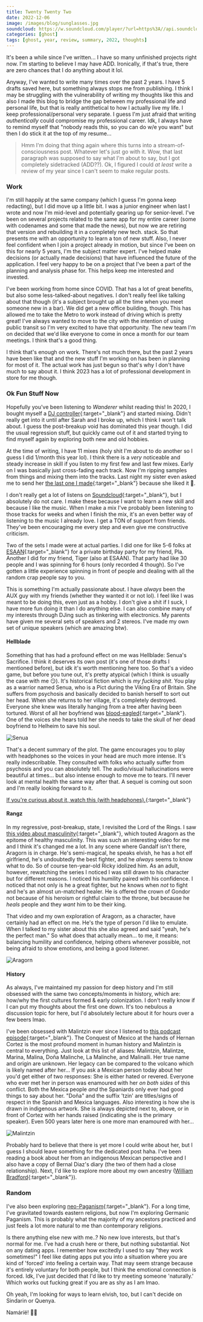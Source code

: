 ```yaml
---
title: Twenty Twenty Two
date: 2022-12-06
image: /images/blog/sunglasses.jpg
soundcloud: https://w.soundcloud.com/player/?url=https%3A//api.soundcloud.com/tracks/1327352572
categories: [ghost]
tags: [ghost, year, review, summary, 2022, thoughts]
---
```


It's been a while since I've written... I have so many unfinished projects right now. I'm starting to believe I may have ADD. Ironically, if that's true, there are zero chances that I do anything about it lol.

Anyway, I've wanted to write many times over the past 2 years. I have 5 drafts saved here, but something always stops me from publishing. I think I may be struggling with the vulnerability of writing my thoughts like this and also I made this blog to bridge the gap between my professional life and personal life, but that is really antithetical to how I actually live my life. I keep professional/personal very separate. I guess I'm just afraid that writing *authentically* could compromise my professional career. Idk, I always have to remind myself that "nobody reads this, so you can do w/e you want" but then I do stick it at the top of my resume...

>Hmm I'm doing that thing again where this turns into a stream-of-consciousness post. Whatever let's just go with it. Wow, that last paragraph was supposed to say what I'm about to say, but I got completely sidetracked (ADD??). Ok, I figured I could *at least* write a review of my year since I can't seem to make regular posts.

### Work
I'm still happily at the same company (which I guess I'm gonna keep redacting), but I did move up a little bit. I was a junior engineer when last I wrote and now I'm mid-level and potentially gearing up for senior-level. I've been on several projects related to the same app for my entire career (some with codenames and some that made the news), but now we are retiring that version and rebuilding it in a completely new tech. stack. So that presents me with an opportunity to learn a ton of new stuff. Also, I never feel confident when I join a project already in motion, but since I've been on this for nearly 5 years, I'm the subject matter expert. I've helped make decisions (or actually made decisions) that have influenced the future of the application. I feel very happy to be on a project that I've been a part of the planning and analysis phase for. This helps keep me interested and invested. 

I've been working from home since COVID. That has a lot of great benefits, but also some less-talked-about negatives. I don't really feel like talking about that though (it's a subject brought up all the time when you meet someone new in a bar). We did get a new office building, though. This has allowed me to take the Metro to work instead of driving which is pretty great! I've always wanted to move to the city with the intention of using public transit so I'm very excited to have that opportunity. The new team I'm on decided that we'd like everyone to come in once a month for our team meetings. I think that's a good thing.

I think that's enough on work. There's not much there, but the past 2 years have been like that and the new stuff I'm working on has been in planning for most of it. The actual work has just begun so that's why I don't have much to say about it. I think 2023 has a lot of professional development in store for me though.

### Ok Fun Stuff Now
Hopefully you've been listening to *Wanderer* whilst reading this! In 2020, I bought myself a [DJ controller](https://www.denondj.com/mc6000%20mk2-mc6000mk2){:target="_blank"} and started mixing. Didn't really get into it until after Sarah and I broke up, which I think I won't talk about. I guess the post-breakup void has dominated this year though. I did the usual regression stuff, but quickly came out of it and started trying to find myself again by exploring both new and old hobbies.

At the time of writing, I have 11 mixes (holy shit I'm about to do another so I guess I did 1/month this year lol). I think there is a *very* noticeable and steady increase in skill if you listen to my first few and last few mixes. Early on I was basically just cross-fading each track. Now I'm ripping samples from things and mixing them into the tracks. Last night my sister even asked me to send her [the last one I made](https://on.soundcloud.com/kD9Rr){:target="_blank"} because she liked it 🥺.

I don't really get a lot of listens on [Soundcloud](https://soundcloud.com/ricky_real){:target="_blank"}, but I absolutely do not care. I make these because I want to learn a new skill and because I like the music. When I make a mix I've probably been listening to those tracks for weeks and when I finish the mix, it's an even better way of listening to the music I already love. I get a TON of support from friends. They've been encouraging me every step and even give me constructive criticism.

Two of the sets I made were at actual parties. I did one for like 5-6 folks at [ESAAN](https://esaanmclean.com){:target="_blank"} for a private birthday party for my friend, Pla. Another I did for my friend, Tiger (also at ESAAN). That party had like 30 people and I was spinning for 6 hours (only recorded 4 though). So I've gotten a little experience spinning in front of people and dealing with all the random crap people say to you.

This is something I'm actually passionate about. I have *always* been the AUX guy with my friends (whether they wanted it or not lol). I feel like I was meant to be doing this, even just as a hobby. I don't give a shit if I suck, I have more fun doing it than I do anything else. I can also combine many of my interests through DJing such as tinkering with electronics. My parents have given me several sets of speakers and 2 stereos. I've made my own set of unique speakers (which are amazing btw).

#### Hellblade
Something that has had a profound effect on me was Hellblade: Senua's Sacrifice. I think it deserves its own post (it's one of those drafts I mentioned before), but idk it's worth mentioning here too. So that's a video game, but before you tune out, it's pretty atypical (which I think is usually the case with me 😏). It's historical fiction which is *my fucking shit*. You play as a warrior named Senua, who is a Pict during the Viking Era of Britain. She suffers from psychosis and basically decided to banish herself to sort out her head. When she returns to her village, it's completely destroyed. Everyone she knew was literally hanging from a tree after having been tortured. Worst of all her boyfriend was [blood-eagled](https://en.wikipedia.org/wiki/Blood_eagle){:target="_blank"}. One of the voices she hears told her she needs to take the skull of her dead boyfriend to Helheim to save his soul.

![Senua](/images/blog/senua1.jpg)

That's a decent summary of the plot. The game encourages you to play with headphones so the voices in your head are much more intense. It's really indescribable. They consulted with folks who actually suffer from psychosis and you can absolutely tell. The audio/visual hallucinations were beautiful at times... but also intense enough to move me to tears. I'll never look at mental health the same way after that. A sequel is coming out soon and I'm really looking forward to it.

[If you're curious about it, watch this (with headphones).](https://youtu.be/rob7C1lCYEI){:target="_blank"}

#### Rangz
In my regressive, post-breakup, state, I revisited the Lord of the Rings. I saw [this video about masculinity](https://youtu.be/pv_KAnY5XNQ){:target="_blank"}, which touted Aragorn as the epitome of healthy masculinity. This was such an interesting video for me and I think it's changed me a lot. In any scene where Gandalf isn't there, Aragorn is in charge. He's semi-magical, he speaks elvish, he has a hot elf girlfriend, he's undoubtedly the best fighter, and he *always* seems to know what to do. So of course ten-year-old Ricky idolized him. As an adult, however, rewatching the series I noticed I was still drawn to his character but for different reasons. I noticed his humility paired with his confidence. I noticed that not only is he a great fighter, but he knows when *not* to fight and he's an almost un-matched healer. He is offered the crown of Gondor not because of his heroism or rightful claim to the throne, but because he *heals* people and they *want* him to be their king.

That video and my own exploration of Aragorn, as a character, have certainly had an effect on me. He's the type of person I'd like to emulate. When I talked to my sister about this she also agreed and said "yeah, he's the perfect man." So what does that actually mean... to me, it means: balancing humility and confidence, helping others whenever possible, not being afraid to show emotions, and being a good listener.

![Aragorn](/images/blog/aragorn.png)

#### History
As always, I've maintained my passion for deep history and I'm still obsessed with the same two concepts/moments in history, which are: how/why the first cultures formed & early colonization. I don't really know if I can put my thoughts about the first one down. It's too nebulous a discussion topic for here, but I'd absolutely lecture about it for hours over a few beers lmao. 

I've been obsessed with Malintzin ever since I listened to [this podcast episode](https://youtu.be/f8JVdpWCKeM){:target="_blank"}. The Conquest of Mexico at the hands of Hernan Cortez is the most profound moment in human history and Malintzin is central to everything. Just look at this list of aliases: Malintzin, Malintze, Marina, Malina, Doña Malinche, La Malinche, and Malinalli. Her true name and origin are unknown. Her legacy can be compared to the volcano which is likely named after her... If you ask a Mexican person today about her you'd get either of two responses: She is either hated or revered. Everyone who ever met her in person was enamoured with her *on both sides* of this conflict. Both the Mexica people *and* the Spaniards only ever had good things to say about her. "Doña" and the suffix 'tzin' are titles/signs of respect in the Spanish and Mexica languages. Also interesting is how she is drawn in indigenous artwork. She is always depicted next to, above, or in front of Cortez with her hands raised (indicating she is the primary speaker). Even 500 years later here is one more man enamoured with her...

![Malintzin](/images/blog/malinche.jpg)

Probably hard to believe that there is yet more I could write about her, but I guess I should leave something for the dedicated post haha. I've been reading a book about her from an indigenous Mexican perspective and I also have a copy of Bernal Diaz's diary (the two of them had a close relationship). Next, I'd like to explore more about my own ancestry ([William Bradford](https://en.wikipedia.org/wiki/William_Bradford_(governor)){:target="_blank"}).

### Random
I've also been exploring [neo-Paganism](https://en.wikipedia.org/wiki/Modern_paganism){:target="_blank"}. For a long time, I've gravitated towards eastern religions, but now I'm exploring Germanic Paganism. This is probably what the majority of my ancestors practiced and just feels a lot more natural to me than contemporary religions.

Is there anything else new with me..? No new love interests, but that's normal for me. I've had a crush here or there, but nothing substantial. Not on any dating apps. I remember how excitedly I used to say "they work sometimes!" I feel like dating apps put you into a situation where you are kind of 'forced' into feeling a certain way. That may seem strange because it's entirely voluntary for both people, but I think the emotional connection is forced. Idk, I've just decided that I'd like to try meeting someone 'naturally.' Which works out fucking great if you are as shy as I am lmao.

Oh yeah, I'm looking for ways to learn elvish, too, but I can't decide on Sindarin or Quenya.

Namárië! 👋🏼